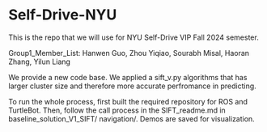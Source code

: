 # Self-Drive-NYU
This is the repo that we will use for NYU Self-Drive VIP Fall 2024 semester.

Group1_Member_List:
Hanwen Guo, Zhou Yiqiao, Sourabh Misal, Haoran Zhang,  Yilun Liang

We provide a new code base. We applied a sift_v.py algorithms that has larger cluster size and therefore more accurate perfromance in predicting. 

To run the whole process, first built the required repository for ROS and TurtleBot. Then, follow the call process in the SIFT_readme.md in baseline_solution_V1_SIFT/ navigation/. Demos are saved for visualization.
